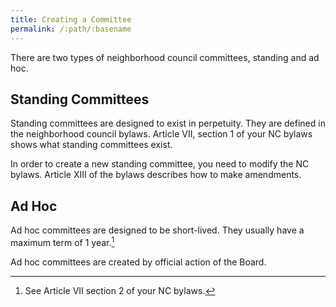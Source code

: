 ```yaml
---
title: Creating a Committee
permalink: /:path/:basename
---
```


There are
two types
of neighborhood council committees,
standing and ad hoc.

## Standing Committees

Standing committees are designed
to exist
in perpetuity.
They are defined
in the neighborhood council bylaws.
Article VII, section 1
of your NC bylaws shows
what standing committees exist.

In order
to create
a new standing committee,
you need
to modify
the NC bylaws.
Article XIII
of the bylaws
describes how
to make amendments.

## Ad Hoc

Ad hoc committees are designed
to be short-lived.
They usually have
a maximum term
of 1 year.[^maxterm]

Ad hoc committees are created
by official action
of the Board.

[^maxterm]:
    See Article VII section 2
    of your NC bylaws.
